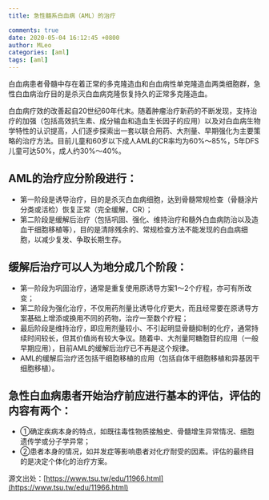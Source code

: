 ```yaml
---
title: 急性髓系白血病（AML）的治疗

comments: true
date: 2020-05-04 16:12:45 +0800
author: MLeo
categories: [aml]
tags: [aml]
---
```


白血病患者骨髓中存在着正常的多克隆造血和白血病性单克隆造血两类细胞群，急性白血病治疗目的是杀灭白血病克隆恢复持久的正常多克隆造血。

白血病疗效的改善起自20世纪60年代末。随着肿瘤治疗新药的不断发现，支持治疗的加强（包括高效抗生素、成分输血和造血生长因子的应用）以及对白血病生物学特性的认识提高，人们逐步探索出一套以联合用药、大剂量、早期强化为主要策略的治疗方法。目前儿童和60岁以下成人AML的CR率均为60%～85%，5年DFS儿童可达50%，成人约30%～40%。

## AML的治疗应分阶段进行：
- 第一阶段是诱导治疗，目的是杀灭白血病细胞，达到骨髓常规检查（骨髓涂片分类或活检）恢复正常（完全缓解，CR）；
- 第二阶段是缓解后治疗（包括巩固、强化、维持治疗和髓外白血病防治以及造血干细胞移植等），目的是清除残余的、常规检查方法不能发现的白血病细胞，以减少复发、争取长期生存。

## 缓解后治疗可以人为地分成几个阶段：
- 第一阶段为巩固治疗，通常是重复使用原诱导方案1～2个疗程，亦可有所改变；
- 第二阶段为强化治疗，不仅用药剂量比诱导化疗更大，而且经常要在原诱导方案基础上增添或换用不同的药物，治疗一至数个疗程；
- 最后阶段是维持治疗，即应用剂量较小、不引起明显骨髓抑制的化疗，通常持续时间较长，但其价值尚有较大争议。随着中、大剂量阿糖胞苷的应用（一般早期应用），目前AML的缓解后治疗已不再是这个规律。
- AML的缓解后治疗还包括干细胞移植的应用（包括自体干细胞移植和异基因干细胞移植）。

## 急性白血病患者开始治疗前应进行基本的评估，评估的内容有两个：
- ①确定疾病本身的特点，如既往毒性物质接触史、骨髓增生异常情况、细胞遗传学或分子学异常；
- ②患者本身的情况，如并发症等影响患者对化疗耐受的因素。评估的最终目的是决定个体化的治疗方案。

源文出处：[https://www.tsu.tw/edu/11966.html](https://www.tsu.tw/edu/11966.html)



